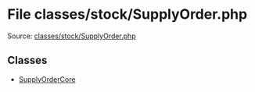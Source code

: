 File classes/stock/SupplyOrder.php
=========

Source: [classes/stock/SupplyOrder.php](https://github.com/PrestaShop/PrestaShop/blob/1.5.1.0/classes/stock/SupplyOrder.php)


Classes
-------

* [SupplyOrderCore](class.SupplyOrderCore.md)

